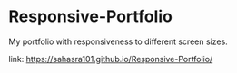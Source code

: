 # Responsive-Portfolio
My portfolio with responsiveness to different screen sizes.

link: https://sahasra101.github.io/Responsive-Portfolio/


